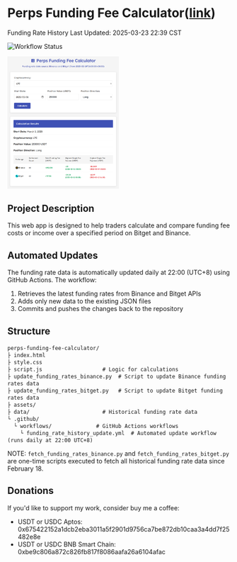 # Perps Funding Fee Calculator([link](https://btxlithium.github.io/perps-funding-fee-calculator/))
 
<!-- LAST_UPDATED -->Funding Rate History Last Updated: 2025-03-23 22:39 CST<!-- /LAST_UPDATED -->

![Workflow Status](https://github.com/btxLithium/perps-funding-fee-calculator/actions/workflows/funding_rate_history_update.yml/badge.svg)


<img src="assets/screenshot.png" alt="Funding Fee Calculator Screenshot" width="50%">


## Project Description

This web app is designed to help traders calculate and compare funding fee costs or income over a specified period on Bitget and Binance.

## Automated Updates

The funding rate data is automatically updated daily at 22:00 (UTC+8) using GitHub Actions. The workflow:
1. Retrieves the latest funding rates from Binance and Bitget APIs
2. Adds only new data to the existing JSON files
3. Commits and pushes the changes back to the repository

## Structure

```
perps-funding-fee-calculator/
├ index.html                  
├ style.css                   
├ script.js                   # Logic for calculations
├ update_funding_rates_binance.py  # Script to update Binance funding rates data
├ update_funding_rates_bitget.py   # Script to update Bitget funding rates data
├ assets/                     
├ data/                       # Historical funding rate data
└ .github/
  └ workflows/              # GitHub Actions workflows
    └ funding_rate_history_update.yml  # Automated update workflow (runs daily at 22:00 UTC+8)
```

NOTE: `fetch_funding_rates_binance.py` and `fetch_funding_rates_bitget.py` are one-time scripts executed to fetch all historical funding rate data since February 18. 



## Donations

If you'd like to support my work, consider buy me a coffee:

- USDT or USDC Aptos:  
0x675422152a1dcb2eba3011a5f2901d9756ca7be872db10caa3a4dd7f25482e8e  
- USDT or USDC BNB Smart Chain:  
0xbe9c806a872c826fb817f8086aafa26a6104afac